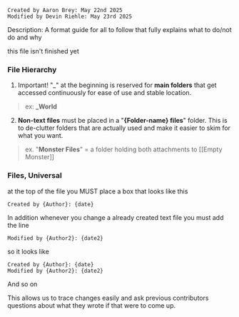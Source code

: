 ```
Created by Aaron Brey: May 22nd 2025
Modified by Devin Riehle: May 23rd 2025
```
Description:
A format guide for all to follow that fully explains what to do/not do and why


this file isn't finished yet

### File Hierarchy

1. Important! "\_" at the beginning is reserved for **main folders** that get accessed continuously for ease of use and stable location.
> ex: **\_World** 

2. **Non-text files** must be placed in a "**{Folder-name} files**" folder. This is to de-clutter folders that are actually used and make it easier to skim for what you want.
>ex. "**Monster Files**" = a folder holding both attachments to [[Empty Monster]]
### Files, Universal
at the top of the file you MUST place
a box that looks like this
```
Created by {Author}: {date}
```
In addition whenever you change a already created text file you must add the line
```
Modified by {Author2}: {date2}
```
so it looks like
```
Created by {Author}: {date}
Modified by {Author2}: {date2}
```
And so on

This allows us to trace changes easily and ask previous contributors questions about what they wrote if that were to come up.
